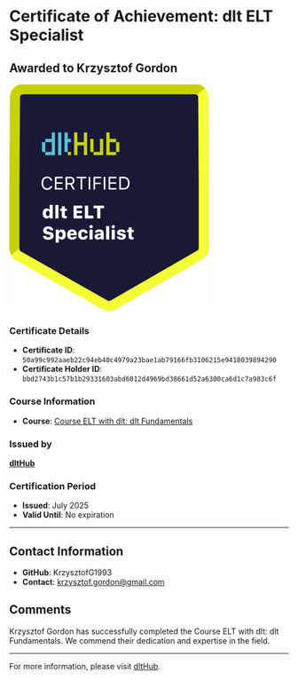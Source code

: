 
# Certificate of Achievement: dlt ELT Specialist

## Awarded to **Krzysztof Gordon**

![Course Image](../badges/dlt_ELT_specialist.png)

### Certificate Details
- **Certificate ID**: `50a99c992aaeb22c94eb40c4979a23bae1ab79166fb3106215e9418039894290`
- **Certificate Holder ID**: `bbd2743b1c57b1b29331603abd6012d4969bd38661d52a6300ca6d1c7a983c6f`

### Course Information
- **Course**: [Course ELT with dlt: dlt Fundamentals](https://github.com/dlt-hub/dlthub-education/tree/main/courses/dlt_fundamentals_dec_2024)

### Issued by
[**dltHub**](https://dlthub.com/) 

### Certification Period
- **Issued**: July 2025
- **Valid Until**: No expiration

---

## Contact Information
- **GitHub**: KrzysztofG1993
- **Contact**: krzysztof.gordon@gmail.com

## Comments
Krzysztof Gordon has successfully completed the Course ELT with dlt: dlt Fundamentals. We commend their dedication and expertise in the field.

---

For more information, please visit [dltHub](https://dlthub.com/).
    